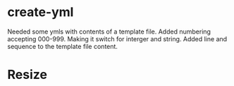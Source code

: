 # create-yml

Needed some ymls with contents of a template file.
Added numbering accepting 000-999.
Making it switch for interger and string.
Added line and sequence to the template file content.

# Resize